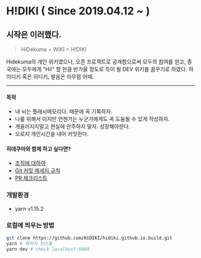 # H!DIKI ( Since 2019.04.12 ~ )
## 시작은 이러했다.
> HiDekuma + WIKI = H!DIKI

Hidekuma의 개인 위키였으나, 오픈 프로젝트로 공개함으로써 모두의 참여를 얻고, 종국에는 모두에게 "Hi!" 할 만큼 반가울 정도로 득이 될 DEV 위키를 꿈꾸기로 하였다. 하이디키 혹은 히디키, 발음은 아무렴 어때.

---

#### 목적
- 내 뇌는 플래시메모리다. 때문에 꼭 기록하자.
- 나를 위해서 이지만 언젠가는 누군가에게도 꼭 도움될 수 있게 작성하자.
- 게을러지지말고 현실에 안주하지 말자. 성장해야한다.
- 오로지 개인시간을 내어 커밋한다.

#### 히데쿠마와 함께 하고 싶다면?
- [조직에 대하여](https://github.com/HiDIKI/hidiki.github.io.build/wiki/1.-HiDIKI-%EC%A1%B0%EC%A7%81%EC%97%90-%EB%8C%80%ED%95%98%EC%97%AC)
- [Git 커밋 메세지 규칙](https://github.com/HiDIKI/hidiki.github.io.build/wiki/2.-Git-%EC%BB%A4%EB%B0%8B-%EB%A9%94%EC%84%B8%EC%A7%80-%EA%B7%9C%EC%B9%99)
- [PR 체크리스트](https://github.com/HiDIKI/hidiki.github.io.build/wiki/3.-PR-%EC%B2%B4%ED%81%AC%EB%A6%AC%EC%8A%A4%ED%8A%B8)


### 개발환경
* yarn v1.15.2

### 로컬에 띄우는 방법
```bash
git clone https://github.com/HiDIKI/hidiki.github.io.build.git
yarn # 패키지 인스톨
yarn dev # check localhost:8080
```
